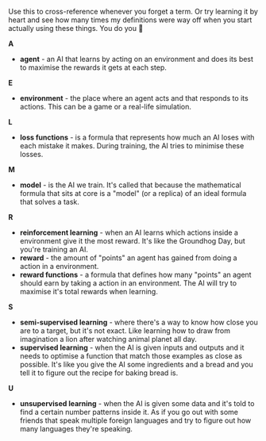 
Use this to cross-reference whenever you forget a term. Or try learning it by heart and see how many times my definitions were way off when you start actually using these things. You do you 🤷

**A**
* **agent** - an AI that learns by acting on an environment and does its best to maximise the rewards it gets at each step.

**E**
* **environment** - the place where an agent acts and that responds to its actions. This can be a game or a real-life simulation.

**L**
* **loss functions** - is a formula that represents how much an AI loses with each mistake it makes. During training, the AI tries to minimise these losses.

**M**
* **model** - is the AI we train. It's called that because the mathematical formula that sits at core is a "model" (or a replica) of an ideal formula that solves a task. 

**R**
* **reinforcement learning** - when an AI learns which actions inside a environment give it the most reward. It's like the Groundhog Day, but you're training an AI.
* **reward** - the amount of "points" an agent has gained from doing a action in a environment.
* **reward functions** - a formula that defines how many "points" an agent should earn by taking a action in an environment. The AI will try to maximise it's total rewards when learning.

**S**
* **semi-supervised learning** - where there's a way to know how close you are to a target, but it's not exact. Like learning how to draw from imagination a lion after watching animal planet all day.
* **supervised learning** - when the AI is given inputs and outputs and it needs to optimise a function that match those examples as close as possible. It's like you give the AI some ingredients and a bread and you tell it to figure out the recipe for baking bread is. 

**U**
* **unsupervised learning** - when the AI is given some data and it's told to find a certain number patterns inside it. As if you go out with some friends that speak multiple foreign languages and try to figure out how many languages they're speaking.
